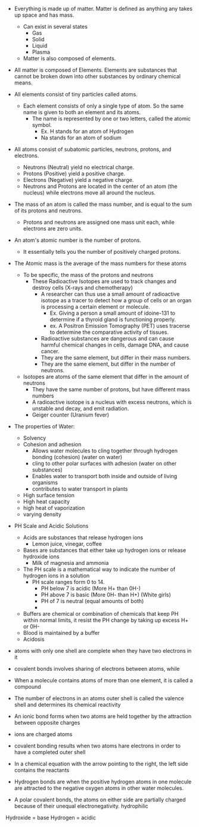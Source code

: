 
- Everything is made up of matter. Matter is defined as anything any takes up space and has mass. 
	- Can exist in several states
		- Gas
		- Solid
		- Liquid
		- Plasma
	- Matter is also composed of elements.
- All matter is composed of Elements. Elements are substances that cannot be broken down into other substances by ordinary chemical means. 
- All elements consist of tiny particles called atoms. 
	- Each element consists of only a single type of atom. So the same name is given to both an element and its atoms.
		- The name is represented by one or two letters, called the atomic symbol.
			- Ex. H stands for an atom of Hydrogen
			- Na stands for an atom of sodium
- All atoms consist of subatomic particles, neutrons, protons, and electrons.
	- Neutrons (Neutral) yield no electrical charge.
	- Protons (Positive) yield a positive charge.
	- Electrons (Negative) yield a negative charge.
	- Neutrons and Protons are located in the center of an atom (the nucleus) while electrons move all around the nucleus. 
- The mass of an atom is called the mass number, and is equal to the sum of its protons and neutrons. 
	- Protons and neutrons are assigned one mass unit each, while electrons are zero units. 
- An atom's atomic number is the number of protons.
	- It essentially tells you the number of positively charged protons. 
- The Atomic mass is the average of the mass numbers for these atoms
	- To be specific, the mass of the protons and neutrons
		- These Radioactive Isotopes are used to track changes and destroy cells (X-rays and chemotherapy)
			- A researcher can thus use a small amount of radioactive isotope as a tracer to detect how a group of cells or an organ is processing a certain element or molecule. 
				- Ex. Giving a person a small amount of idoine-131 to determine if a thyroid gland is functioning properly. 
				- ex. A Positron Emission Tomography (PET) uses tracerse to determine the comparative activity of tissues.
			- Radioactive substances are dangerous and can cause harmful chemical changes in cells, damage DNA, and cause cancer. 
			- They are the same element, but differ in their mass numbers.
			- They are the same element, but differ in the number of neutrons.
	- Isotopes are atoms of the same element that differ in the amount of neutrons
		- They have the same number of protons, but have different mass numbers
		- A radioactive isotope is a nucleus with excess neutrons, which is unstable and decay, and emit radiation. 
		- Geiger counter (Uranium fever)
- The properties of Water:
	- Solvency
	- Cohesion and adhesion
		- Allows water molecules to cling together through hydrogen bonding (cohesion) (water on water)
		- cling to other polar surfaces with adhesion (water on other substances)
		- Enables water to transport both inside and outside of living organisms
		- contributes to water transport in plants
	- High surface tension
	- High heat capacity
	- high heat of vaporization
	- varying density 

- PH Scale and Acidic Solutions 
	- Acids are substances that release hydrogen ions
		- Lemon juice, vinegar, coffee
	- Bases are substances that either take up hydrogen ions or release hydroxide ions 
		- Milk of magnesia and ammonia
	- The PH scale is a mathematical way to indicate the number of hydrogen ions in a solution
		- PH scale ranges form 0 to 14.
			- PH below 7 is acidic (More H+ than 0H-)
			- PH above 7 is basic (More 0H- than H+) (White girls)
			- PH of 7 is neutral (equal amounts of both)
			- 
	- Buffers are chemical or combination of chemicals that keep PH within normal limits, it resist the PH change by taking up excess H+ or 0H-
	- Blood is maintained by a buffer
	- Acidosis

- atoms with only one shell are complete when they have two electrons in it 
- covalent bonds involves sharing of electrons between atoms, while 

- When a molecule contains atoms of more than one element, it is called a compound
- The number of electrons in an atoms outer shell is called the valence shell and determines its chemical reactivity 
- An ionic bond forms when two atoms are held together by the attraction between opposite charges
- ions are charged atoms 
- covalent bonding results when two atoms hare electrons in order to have a completed outer shell 
- In a chemical equation with the arrow pointing to the right, the left side contains the reactants 
- Hydrogen bonds are when the positive hydrogen atoms in one molecule are attracted to the negative oxygen atoms in other water molecules. 
- A polar covalent bonds, the atoms on either side are partially charged because of their unequal electronegativity. 
hydrophilic

Hydroxide = base 
Hydrogen = acidic 
